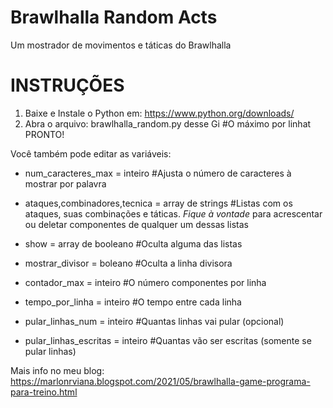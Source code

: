 # Brawlhalla Random Acts
 Um mostrador de movimentos e táticas do Brawlhalla

# INSTRUÇÕES
1. Baixe e Instale o Python em: https://www.python.org/downloads/
2. Abra o arquivo: brawlhalla_random.py desse Gi #O máximo por linhat 
PRONTO!

Você também pode editar as variáveis:

- num_caracteres_max = inteiro #Ajusta o número de caracteres à mostrar por palavra
- ataques,combinadores,tecnica = array de strings #Listas com os ataques, suas combinações e táticas. *Fique à vontade* para acrescentar ou deletar componentes de qualquer um dessas listas

- show = array de booleano  #Oculta alguma das listas
- mostrar_divisor = boleano #Oculta a linha divisora
- contador_max = inteiro #O número componentes por linha
- tempo_por_linha = inteiro #O tempo entre cada linha

- pular_linhas_num = inteiro  #Quantas linhas vai pular (opcional)
- pular_linhas_escritas = inteiro #Quantas vão ser escritas (somente se pular linhas)




Mais info no meu blog: https://marlonrviana.blogspot.com/2021/05/brawlhalla-game-programa-para-treino.html
